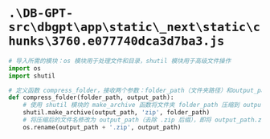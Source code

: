 # `.\DB-GPT-src\dbgpt\app\static\_next\static\chunks\3760.e077740dca3d7ba3.js`

```py
# 导入所需的模块：os 模块用于处理文件和目录，shutil 模块用于高级文件操作
import os
import shutil

# 定义函数 compress_folder，接收两个参数：folder_path（文件夹路径）和output_path（输出压缩文件路径）
def compress_folder(folder_path, output_path):
    # 使用 shutil 模块的 make_archive 函数将文件夹 folder_path 压缩到 output_path 指定的路径中
    shutil.make_archive(output_path, 'zip', folder_path)
    # 将压缩后的文件名修改为 output_path（去除 .zip 后缀），即将 output_path.zip 改名为 output_path
    os.rename(output_path + '.zip', output_path)
```